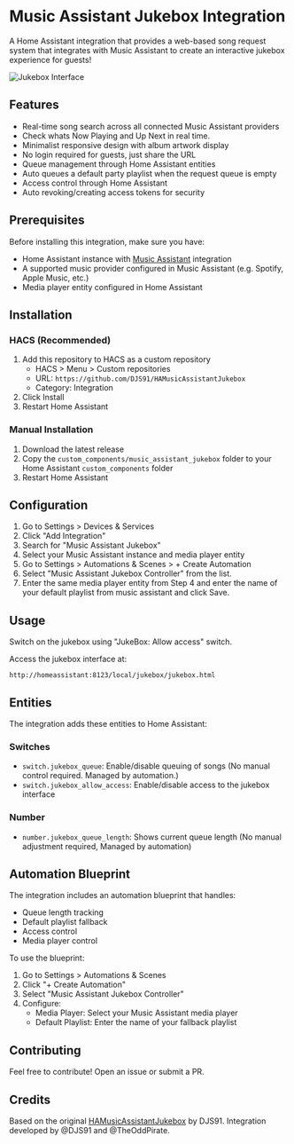 # Music Assistant Jukebox Integration

A Home Assistant integration that provides a web-based song request system that integrates with Music Assistant to create an interactive jukebox experience for guests!

![Jukebox Interface](https://github.com/DanStennett/HAMusicAssistantJukebox/blob/main/readme_image.jpg?raw=true)

## Features
- Real-time song search across all connected Music Assistant providers
- Check whats Now Playing and Up Next in real time.
- Minimalist responsive design with album artwork display
- No login required for guests, just share the URL
- Queue management through Home Assistant entities
- Auto queues a default party playlist when the request queue is empty
- Access control through Home Assistant
- Auto revoking/creating access tokens for security

## Prerequisites

Before installing this integration, make sure you have:
- Home Assistant instance with [Music Assistant](https://github.com/music-assistant/hass-music-assistant) integration
- A supported music provider configured in Music Assistant (e.g. Spotify, Apple Music, etc.)
- Media player entity configured in Home Assistant

## Installation

### HACS (Recommended)
1. Add this repository to HACS as a custom repository
   - HACS > Menu > Custom repositories
   - URL: `https://github.com/DJS91/HAMusicAssistantJukebox`
   - Category: Integration
2. Click Install
3. Restart Home Assistant

### Manual Installation
1. Download the latest release
2. Copy the `custom_components/music_assistant_jukebox` folder to your Home Assistant `custom_components` folder
3. Restart Home Assistant

## Configuration

1. Go to Settings > Devices & Services
2. Click "Add Integration"
3. Search for "Music Assistant Jukebox"
4. Select your Music Assistant instance and media player entity
5. Go to Settings > Automations & Scenes > + Create Automation
6. Select "Music Assistant Jukebox Controller" from the list.
7. Enter the same media player entity from Step 4 and enter the name of your default playlist from music assistant and click Save.

## Usage
Switch on the jukebox using "JukeBox: Allow access" switch.

Access the jukebox interface at:
```
http://homeassistant:8123/local/jukebox/jukebox.html
```

## Entities
The integration adds these entities to Home Assistant:

### Switches
- `switch.jukebox_queue`: Enable/disable queuing of songs (No manual control required. Managed by automation.)
- `switch.jukebox_allow_access`: Enable/disable access to the jukebox interface

### Number
- `number.jukebox_queue_length`: Shows current queue length (No manual adjustment required, Managed by automation)


## Automation Blueprint

The integration includes an automation blueprint that handles:
- Queue length tracking
- Default playlist fallback
- Access control
- Media player control

To use the blueprint:
1. Go to Settings > Automations & Scenes
2. Click "+ Create Automation"
3. Select "Music Assistant Jukebox Controller"
4. Configure:
   - Media Player: Select your Music Assistant media player
   - Default Playlist: Enter the name of your fallback playlist

## Contributing

Feel free to contribute! Open an issue or submit a PR.

## Credits

Based on the original [HAMusicAssistantJukebox](https://github.com/DJS91/HAMusicAssistantJukebox) by DJS91.
Integration developed by @DJS91 and @TheOddPirate.

